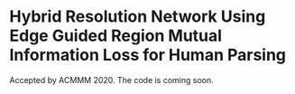 # Hybrid Resolution Network Using Edge Guided Region Mutual Information Loss for Human Parsing

Accepted by ACMMM 2020. The code is coming soon.
